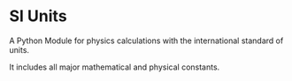# SI Units
A Python Module for physics calculations with the international standard of units.

It includes all major mathematical and physical constants.
